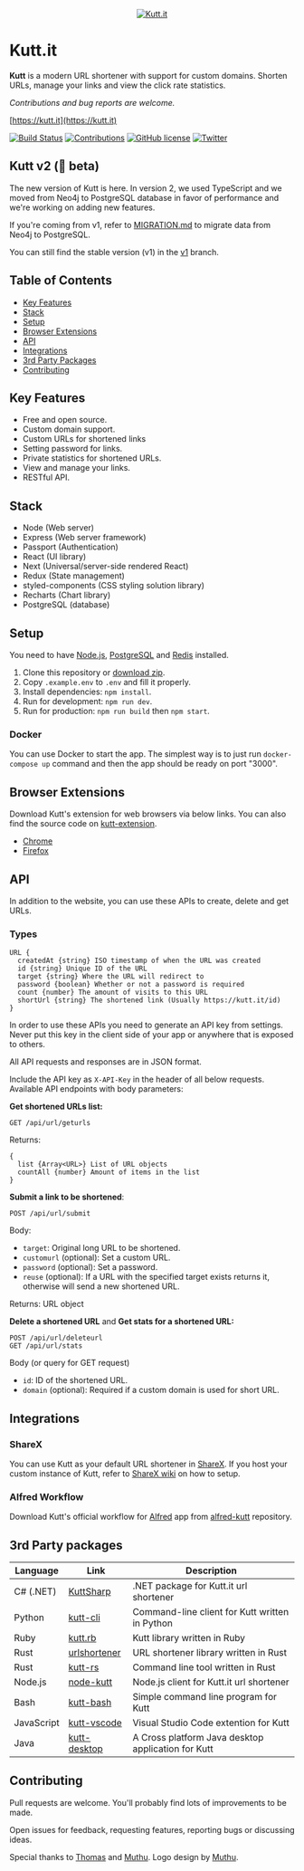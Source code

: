 <p align="center"><a href="https://kutt.it" title="kutt.it"><img src="https://raw.githubusercontent.com/thedevs-network/kutt/9d1c873897c3f5b9a1bd0c74dc5d23f2ed01f2ec/static/images/logo-github.png" alt="Kutt.it"></a></p>

# Kutt.it

**Kutt** is a modern URL shortener with support for custom domains. Shorten URLs, manage your links and view the click rate statistics.

_Contributions and bug reports are welcome._

[https://kutt.it](https://kutt.it)

[![Build Status](https://travis-ci.org/thedevs-network/kutt.svg?branch=v2-beta)](https://travis-ci.org/thedevs-network/kutt)
[![Contributions](https://img.shields.io/badge/contributions-welcome-brightgreen.svg)](https://github.com/thedevs-network/kutt/#contributing)
[![GitHub license](https://img.shields.io/github/license/thedevs-network/kutt.svg)](https://github.com/thedevs-network/kutt/blob/develop/LICENSE)
[![Twitter](https://img.shields.io/twitter/url/https/github.com/thedevs-network/kutt/.svg?style=social)](https://twitter.com/intent/tweet?text=Wow:&url=https%3A%2F%2Fgithub.com%2Fthedevs-network%2Fkutt%2F)

## Kutt v2 (🚧 beta)

The new version of Kutt is here. In version 2, we used TypeScript and we moved from Neo4j to PostgreSQL database in favor of performance and we're working on adding new features.

If you're coming from v1, refer to [MIGRATION.md](MIGRATION.md) to migrate data from Neo4j to PostgreSQL.

You can still find the stable version (v1) in the [v1](https://github.com/thedevs-network/kutt/tree/v1) branch.

## Table of Contents

- [Key Features](#key-features)
- [Stack](#stack)
- [Setup](#setup)
- [Browser Extensions](#browser-extensions)
- [API](#api)
- [Integrations](#integrations)
- [3rd Party Packages](#3rd-party-packages)
- [Contributing](#contributing)

## Key Features

- Free and open source.
- Custom domain support.
- Custom URLs for shortened links
- Setting password for links.
- Private statistics for shortened URLs.
- View and manage your links.
- RESTful API.

## Stack

- Node (Web server)
- Express (Web server framework)
- Passport (Authentication)
- React (UI library)
- Next (Universal/server-side rendered React)
- Redux (State management)
- styled-components (CSS styling solution library)
- Recharts (Chart library)
- PostgreSQL (database)

## Setup

You need to have [Node.js](https://nodejs.org/), [PostgreSQL](https://www.postgresql.org/) and [Redis](https://redis.io/) installed.

1. Clone this repository or [download zip](https://github.com/thedevs-network/kutt/archive/v2-beta.zip).
2. Copy `.example.env` to `.env` and fill it properly.
3. Install dependencies: `npm install`.
4. Run for development: `npm run dev`.
5. Run for production: `npm run build` then `npm start`.

### Docker

You can use Docker to start the app. The simplest way is to just run `docker-compose up` command and then the app should be ready on port "3000".

## Browser Extensions

Download Kutt's extension for web browsers via below links. You can also find the source code on [kutt-extension](https://github.com/abhijithvijayan/kutt-extension).

- [Chrome](https://chrome.google.com/webstore/detail/kutt/pklakpjfiegjacoppcodencchehlfnpd)
- [Firefox](https://addons.mozilla.org/en-US/firefox/addon/kutt/)

## API

In addition to the website, you can use these APIs to create, delete and get URLs.

### Types

```
URL {
  createdAt {string} ISO timestamp of when the URL was created
  id {string} Unique ID of the URL
  target {string} Where the URL will redirect to
  password {boolean} Whether or not a password is required
  count {number} The amount of visits to this URL
  shortUrl {string} The shortened link (Usually https://kutt.it/id)
}
```

In order to use these APIs you need to generate an API key from settings. Never put this key in the client side of your app or anywhere that is exposed to others.

All API requests and responses are in JSON format.

Include the API key as `X-API-Key` in the header of all below requests. Available API endpoints with body parameters:

**Get shortened URLs list:**

```
GET /api/url/geturls
```

Returns:

```
{
  list {Array<URL>} List of URL objects
  countAll {number} Amount of items in the list
}
```

**Submit a link to be shortened**:

```
POST /api/url/submit
```

Body:

- `target`: Original long URL to be shortened.
- `customurl` (optional): Set a custom URL.
- `password` (optional): Set a password.
- `reuse` (optional): If a URL with the specified target exists returns it, otherwise will send a new shortened URL.

Returns: URL object

**Delete a shortened URL** and **Get stats for a shortened URL:**

```
POST /api/url/deleteurl
GET /api/url/stats
```

Body (or query for GET request)

- `id`: ID of the shortened URL.
- `domain` (optional): Required if a custom domain is used for short URL.

## Integrations

### ShareX

You can use Kutt as your default URL shortener in [ShareX](https://getsharex.com/). If you host your custom instance of Kutt, refer to [ShareX wiki](https://github.com/thedevs-network/kutt/wiki/ShareX) on how to setup.

### Alfred Workflow

Download Kutt's official workflow for [Alfred](https://www.alfredapp.com/) app from [alfred-kutt](https://github.com/thedevs-network/alfred-kutt) repository.

## 3rd Party packages

| Language   | Link                                                       | Description                                        |
| ---------- | ---------------------------------------------------------- | -------------------------------------------------- |
| C# (.NET)  | [KuttSharp](https://github.com/0xaryan/KuttSharp)          | .NET package for Kutt.it url shortener             |
| Python     | [kutt-cli](https://github.com/RealAmirali/kutt-cli)        | Command-line client for Kutt written in Python     |
| Ruby       | [kutt.rb](https://github.com/RealAmirali/kutt.rb)          | Kutt library written in Ruby                       |
| Rust       | [urlshortener](https://github.com/vityafx/urlshortener-rs) | URL shortener library written in Rust              |
| Rust       | [kutt-rs](https://github.com/robatipoor/kutt-rs)           | Command line tool written in Rust                  |
| Node.js    | [node-kutt](https://github.com/ardalanamini/node-kutt)     | Node.js client for Kutt.it url shortener           |
| Bash       | [kutt-bash](https://git.fossdaily.xyz/caltlgin/kutt-bash)  | Simple command line program for Kutt               |
| JavaScript | [kutt-vscode](https://github.com/mehrad77/kutt-vscode)     | Visual Studio Code extention for Kutt              |
| Java       | [kutt-desktop](https://github.com/cipher812/kutt-desktop)  | A Cross platform Java desktop application for Kutt |

## Contributing

Pull requests are welcome. You'll probably find lots of improvements to be made.

Open issues for feedback, requesting features, reporting bugs or discussing ideas.

Special thanks to [Thomas](https://github.com/trgwii) and [Muthu](https://github.com/MKRhere). Logo design by [Muthu](https://github.com/MKRhere).

